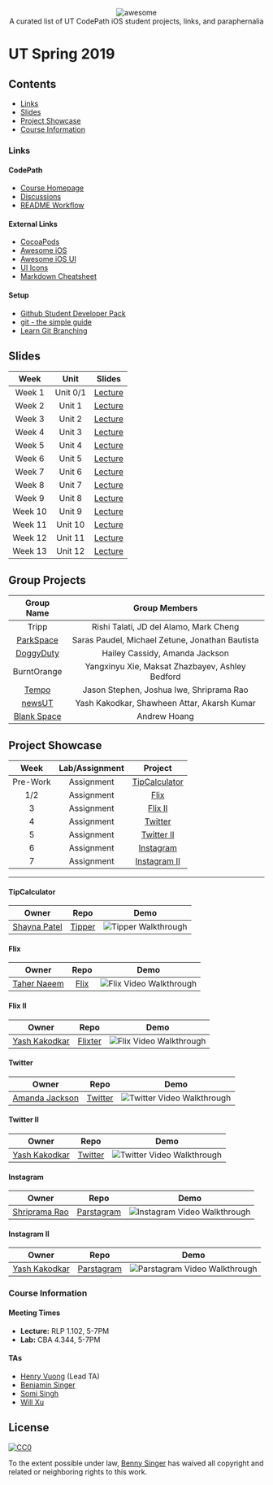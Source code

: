 <p align="center">
    <img alt="awesome" src="https://cdn.rawgit.com/sindresorhus/awesome/d7305f38d29fed78fa85652e3a63e154dd8e8829/media/badge.svg" /> <br>
    A curated list of UT CodePath iOS student projects, links, and paraphernalia
</p>

# UT Spring 2019
## Contents
- [Links](#links)
- [Slides](#slides)
- [Project Showcase](#project-showcase)
- [Course Information](#course-information)

### Links
#### CodePath
- [Course Homepage](https://courses.codepath.com)
- [Discussions](https://discussions.codepath.com)
- [README Workflow](./src/README-Workflow.md)

#### External Links
- [CocoaPods](https://cocoapods.org)
- [Awesome iOS](https://github.com/vsouza/awesome-ios)
- [Awesome iOS UI](https://github.com/cjwirth/awesome-ios-ui)
- [UI Icons](https://thenounproject.com/)
- [Markdown Cheatsheet](https://github.com/adam-p/markdown-here/wiki/Markdown-Cheatsheet)

#### Setup
- [Github Student Developer Pack](https://help.github.com/articles/applying-for-a-student-developer-pack/)
- [git - the simple guide](http://rogerdudler.github.io/git-guide/)
- [Learn Git Branching](https://learngitbranching.js.org/)

## Slides
| Week | Unit | Slides |
|:----:|:----:|:-------:|
|Week 1 | Unit 0/1 | [Lecture](https://docs.google.com/presentation/d/10t2j4NmOawlYy7bUWE0bGsuacl0V8FCSbLN2UTTlPNA/edit?usp=sharing)
|Week 2| Unit 1| [Lecture](https://docs.google.com/presentation/d/1o5LbUP1V5VmZ2tkkZpjA6-c3z5gSdHFPrnA-0KFlJTE/edit?usp=sharing)
|Week 3| Unit 2 | [Lecture](https://docs.google.com/presentation/d/1hYiLbG8bdgNXT50S3I-YvCWNiEV71Evg_ZKfdXA-ixM/edit?usp=sharing)
|Week 4| Unit 3 | [Lecture](https://docs.google.com/presentation/d/1hvkI3xVHM1Iu_Ms9rjoXRt0wk5M7qzPtRG7bnS0BXWs/edit?usp=sharing)
|Week 5| Unit 4 | [Lecture](https://docs.google.com/presentation/d/1kIQ8o3w9DYjRoCZUSrqTUbW6mj9oLc12dchSszRqHtY/edit?usp=sharing)
|Week 6| Unit 5 | [Lecture](https://docs.google.com/presentation/d/19stjqBpl1kF-DGo9ZZHmGv5fmcrHJ1sY1ZWpR1RNjQ0/edit?usp=sharing)
|Week 7| Unit 6 | [Lecture](https://docs.google.com/presentation/d/1Oxbiet3SPm_6xEChBmvNx44hv8PWr72ZKa3_Inpu6Yg/edit?usp=sharing)
|Week 8| Unit 7 | [Lecture](https://docs.google.com/presentation/d/1wmDy1rcloG9-Vvn6L1txZ0K5Yc3cyZJxDp6QacCsBk8/edit?usp=sharing)
|Week 9| Unit 8 | [Lecture](https://docs.google.com/presentation/d/10rHwCmMK5RR9Le6LQxuQSnQxPMCr9yft7gsz6bc59Pk/edit#slide=id.g4c1407d502_0_141)
|Week 10| Unit 9 | [Lecture](https://docs.google.com/presentation/d/1Bs7RkO9wW7FOZ9AhnFVIvDYaJav7hJKZBLFa5wcOpHg/edit)
|Week 11| Unit 10| [Lecture](https://docs.google.com/presentation/d/1OOk-Nc9IDO-tqLIv1H4pbz5llxGHzK7kGTiqPt_Wv8Q/edit?usp=sharing)
|Week 12| Unit 11| [Lecture](https://docs.google.com/presentation/d/1TpBg5A5ko7T-cjen9Dl3ovTgQ-0f71oaNOjojY8CRLI/edit?usp=sharing)
|Week 13| Unit 12| [Lecture](https://docs.google.com/presentation/d/1TpBg5A5ko7T-cjen9Dl3ovTgQ-0f71oaNOjojY8CRLI/edit?usp=sharing)

## Group Projects
|Group Name|Group Members|
|:--------:|:-----------:|
| Tripp | Rishi Talati, JD del Alamo, Mark Cheng |
| [ParkSpace](https://github.com/codepath-group-2/ParkShare) | Saras Paudel, Michael Zetune, Jonathan Bautista |
| [DoggyDuty](https://github.com/amandajackson21/Pic-N-Ship) | Hailey Cassidy, Amanda Jackson |
| BurntOrange | Yangxinyu Xie, Maksat Zhazbayev, Ashley Bedford |
| [Tempo](https://github.com/jasonstephen15/Tempo) | Jason Stephen, Joshua Iwe, Shriprama Rao |
| [newsUT](https://github.com/newsut/newsUT) | Yash Kakodkar, Shawheen Attar, Akarsh Kumar |
| [Blank Space](https://github.com/andrewhoang7/blankspace) | Andrew Hoang |


## Project Showcase
| Week | Lab/Assignment |Project |
|:----:|:--------------:|:------:|
| Pre-Work | Assignment | [TipCalculator](#tipcalculator) |
| 1/2 | Assignment | [Flix](#flix) |
| 3 | Assignment | [Flix II](#flix-ii) |
| 4 | Assignment | [Twitter](#twitter) |
| 5 | Assignment | [Twitter II](#twitter-ii) |
| 6 | Assignment | [Instagram](#instagram) |
| 7 | Assignment | [Instagram II](#instagram-ii) |

---

#### TipCalculator
| Owner | Repo | Demo |
|:-----:|:----:|:----:|
|[Shayna Patel](https://github.com/shaynahpatel)|[Tipper](https://github.com/shaynahpatel/CodePath-tip-calc)|![Tipper Walkthrough](./src/gifs/prework-tipper.gif)|

#### Flix
| Owner | Repo | Demo |
|:-----:|:----:|:----:|
|[Taher Naeem](https://github.com/tahern52)|[Flix](https://github.com/tahern52/Flix)|![Flix Video Walkthrough](./src/gifs/assignment1-flix1.gif)|

#### Flix II
| Owner | Repo | Demo |
|:-----:|:----:|:----:|
|[Yash Kakodkar](https://github.com/YashKakodkar)|[Flixter](https://github.com/YashKakodkar/Flixster)|![Flix Video Walkthrough](./src/gifs/assignment2-flix2.gif)|

#### Twitter
| Owner | Repo | Demo |
|:-----:|:----:|:----:|
|[Amanda Jackson](https://github.com/amandajackson21)|[Twitter](https://github.com/amandajackson21/Twitter)|![Twitter Video Walkthrough](./src/gifs/assignment3-twitter1.gif)|

#### Twitter II
| Owner | Repo | Demo |
|:-----:|:----:|:----:|
|[Yash Kakodkar](https://github.com/YashKakodkar)|[Twitter](https://github.com/YashKakodkar/Twitter-Client)|![Twitter Video Walkthrough](./src/gifs/assignment4-twitter2.gif)|

#### Instagram
| Owner | Repo | Demo |
|:-----:|:----:|:----:|
|[Shriprama Rao](https://github.com/shriprama)|[Parstagram](https://github.com/shriprama/parstagram/)|![Instagram Video Walkthrough](./src/gifs/assignment5-instagram1.gif)|

#### Instagram II
| Owner | Repo | Demo |
|:-----:|:----:|:----:|
|[Yash Kakodkar](https://github.com/YashKakodkar)|[Parstagram](https://github.com/YashKakodkar/Parstagram)|![Parstagram Video Walkthrough](./src/gifs/assignment6-instagram2.gif)|

### Course Information
#### Meeting Times
- **Lecture:** RLP 1.102, 5-7PM
- **Lab:** CBA 4.344, 5-7PM

#### TAs
- [Henry Vuong](https://github.com/mistersquiish) (Lead TA)
- [Benjamin Singer](https://github.com/bzsinger)
- [Somi Singh](https://github.com/sks3)
- [Will Xu](https://github.com/williamx98)

## License

[![CC0](http://mirrors.creativecommons.org/presskit/buttons/88x31/svg/cc-zero.svg)](http://creativecommons.org/publicdomain/zero/1.0)

To the extent possible under law, [Benny Singer](https://github.com/bzsinger) has waived all copyright and
related or neighboring rights to this work.

